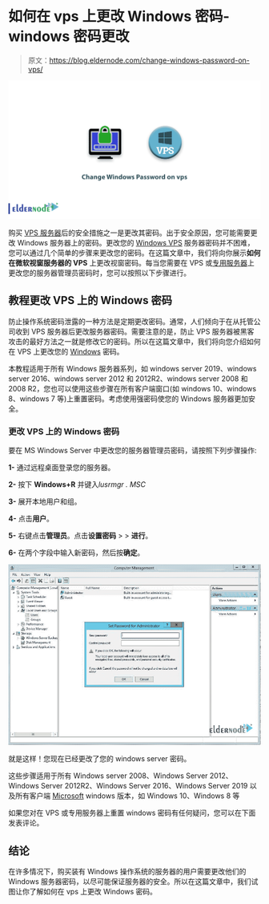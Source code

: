 # 如何在 vps 上更改 Windows 密码- windows 密码更改

> 原文：<https://blog.eldernode.com/change-windows-password-on-vps/>

![How to Change Windows Password on vps](img/263b6adfd8a6e7284d4322207a542bc7.png)

购买 [VPS 服务器](https://eldernode.com/vps/)后的安全措施之一是更改其密码。出于安全原因，您可能需要更改 Windows 服务器上的密码。更改您的 [Windows VPS](https://eldernode.com/windows-vps/) 服务器密码并不困难，您可以通过几个简单的步骤来更改您的密码。在这篇文章中，我们将向你展示**如何在微软视窗服务器的 VPS** 上更改视窗密码。每当您需要在 VPS 或[专用服务器](https://eldernode.com/dedicated-server/)上更改您的服务器管理员密码时，您可以按照以下步骤进行。

## 教程更改 VPS 上的 Windows 密码

防止操作系统密码泄露的一种方法是定期更改密码。通常，人们倾向于在从托管公司收到 VPS 服务器后更改服务器密码。需要注意的是，防止 VPS 服务器被黑客攻击的最好方法之一就是修改它的密码。所以在这篇文章中，我们将向您介绍如何在 VPS 上更改您的 [Windows](https://blog.eldernode.com/tag/windows/) 密码。

本教程适用于所有 Windows 服务器系列，如 windows server 2019、windows server 2016、windows server 2012 和 2012R2、windows server 2008 和 2008 R2，您也可以使用这些步骤在所有客户端窗口(如 windows 10、windows 8、windows 7 等)上重置密码。考虑使用强密码使您的 Windows 服务器更加安全。

### 更改 VPS 上的 Windows 密码

要在 MS Windows Server 中更改您的服务器管理员密码，请按照下列步骤操作:

**1-** 通过远程桌面登录您的服务器。

**2-** 按下 **Windows+R** 并键入*lusrmgr . MSC*

**3-** 展开本地用户和组。

**4-** 点击**用户**。

**5-** 右键点击**管理员**。点击**设置密码** > > **进行**。

**6-** 在两个字段中输入新密码，然后按**确定**。

![how to change windows password on vps](img/52df6adb36bf8fda52833c4a16047d01.png)

就是这样！您现在已经更改了您的 windows server 密码。

这些步骤适用于所有 Windows server 2008、Windows Server 2012、Windows Server 2012R2、Windows Server 2016、Windows Server 2019 以及所有客户端 [Microsoft](https://www.microsoft.com/) windows 版本，如 Windows 10、Windows 8 等

如果您对在 VPS 或专用服务器上重置 windows 密码有任何疑问，您可以在下面发表评论。

## 结论

在许多情况下，购买装有 Windows 操作系统的服务器的用户需要更改他们的 Windows 服务器密码，以尽可能保证服务器的安全。所以在这篇文章中，我们试图让你了解如何在 vps 上更改 Windows 密码。